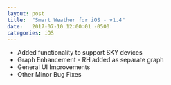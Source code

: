 ```yaml
---
layout: post
title:  "Smart Weather for iOS - v1.4"
date:   2017-07-10 12:00:01 -0500
categories: iOS
---
```


 - Added functionality to support SKY devices
 - Graph Enhancement - RH added as separate graph
 - General UI Improvements
 - Other Minor Bug Fixes
